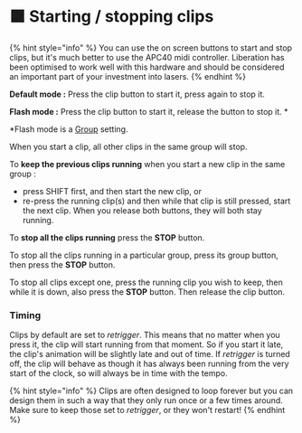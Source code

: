 # 🟧 Starting / stopping clips

{% hint style="info" %}
You can use the on screen buttons to start and stop clips, but it's much better to use the APC40 midi controller. Liberation has been optimised to work well with this hardware and should be considered an important part of your investment into lasers.&#x20;
{% endhint %}



**Default mode :** Press the clip button to start it, press again to stop it.&#x20;

**Flash mode :** Press the clip button to start it, release the button to stop it. \*

\*Flash mode is a [Group](groups.md) setting.&#x20;

When you start a clip, all other clips in the same group will stop.&#x20;

To **keep the previous clips running** when you start a new clip in the same group :&#x20;

* press SHIFT first, and then start the new clip, or
* re-press the running clip(s) and then while that clip is still pressed, start the next clip. When you release both buttons, they will both stay running.&#x20;

To **stop all the clips running** press the **STOP** button.&#x20;

To stop all the clips running in a particular group, press its group button, then press the **STOP** button.&#x20;

To stop all clips except one, press the running clip you wish to keep, then while it is down, also press the **STOP** button. Then release the clip button.&#x20;

### Timing

Clips by default are set to _retrigger_. This means that no matter when you press it, the clip will start running from that moment. So if you start it late, the clip's animation will be slightly late and out of time. If _retrigger_ is turned off, the clip will behave as though it has always been running from the very start of the clock, so will always be in time with the tempo.&#x20;

{% hint style="info" %}
Clips are often designed to loop forever but you can design them in such a way that they only run once or a few times around. Make sure to keep those set to _retrigger_, or they won't restart!
{% endhint %}








